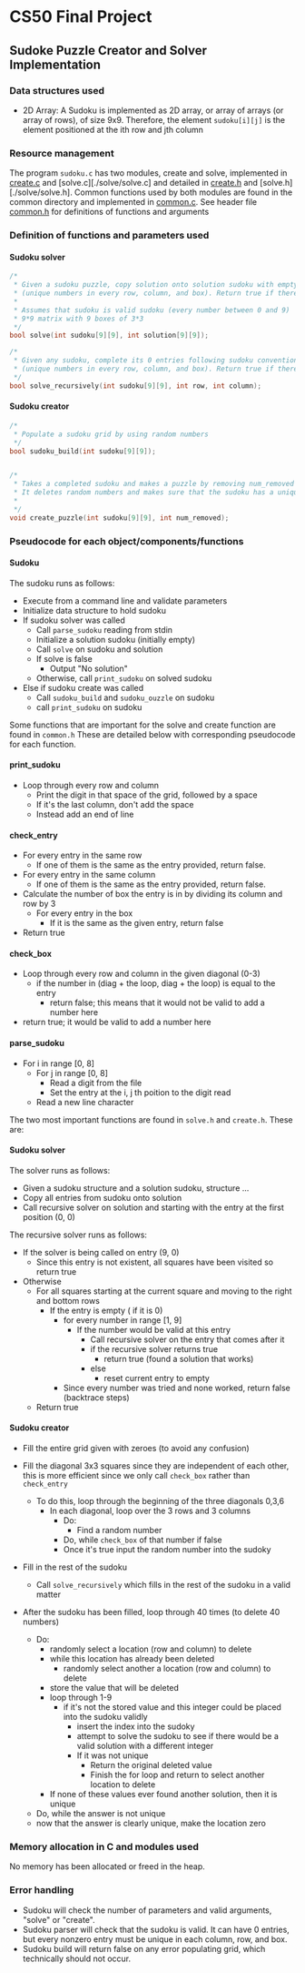 # CS50 Final Project
## Sudoke Puzzle Creator and Solver Implementation

### Data structures used

* 2D Array: A Sudoku is implemented as 2D array, or array of arrays (or array of rows), of size 9x9. Therefore, the element `sudoku[i][j]` is the element positioned at the ith row and jth column

### Resource management

The program `sudoku.c` has two modules, create and solve, implemented in [create.c](./create/create.c) and [solve.c][./solve/solve.c] and detailed in [create.h](./create/create.h) and [solve.h][./solve/solve.h]. Common functions used by both modules are found in the common directory and implemented in [common.c](./common/common.c). See header file [common.h](./common/common.h) for definitions of functions and arguments

### Definition of functions and parameters used 

#### Sudoku solver
```c
/* 
 * Given a sudoku puzzle, copy solution onto solution sudoku with empty entries, following conventions 
 * (unique numbers in every row, column, and box). Return true if there is a solution, false otherwise
 * 
 * Assumes that sudoku is valid sudoku (every number between 0 and 9)
 * 9*9 matrix with 9 boxes of 3*3
 */
bool solve(int sudoku[9][9], int solution[9][9]);

/* 
 * Given any sudoku, complete its 0 entries following sudoku conventions
 * (unique numbers in every row, column, and box). Return true if there is a solution, false otherwise)
 */
bool solve_recursively(int sudoku[9][9], int row, int column);
```

#### Sudoku creator
```c
/*
 * Populate a sudoku grid by using random numbers
 */
bool sudoku_build(int sudoku[9][9]);


/* 
 * Takes a completed sudoku and makes a puzzle by removing num_removed numbers
 * It deletes random numbers and makes sure that the sudoku has a unique solution
 * 
 */
void create_puzzle(int sudoku[9][9], int num_removed);

```

### Pseudocode for each object/components/functions

#### Sudoku
The sudoku runs as follows:
- Execute from a command line and validate parameters
- Initialize data structure to hold sudoku
- If sudoku solver was called
    - Call `parse_sudoku` reading from stdin
    - Initialize a solution sudoku (initially empty)
    - Call `solve` on sudoku and solution
    - If solve is false
        - Output "No solution"
    - Otherwise, call `print_sudoku` on solved sudoku
- Else if sudoku create was called
    - Call `sudoku_build` and `sudoku_ouzzle` on sudoku
    - call `print_sudoku` on sudoku

Some functions that are important for the solve and create function are found in `common.h` These are detailed below with corresponding pseudocode for each function.

#### print_sudoku
- Loop through every row and column
    - Print the digit in that space of the grid, followed by a space
    - If it's the last column, don't add the space
    - Instead add an end of line

#### check_entry
- For every entry in the same row
    - If one of them is the same as the entry provided, return false.
- For every entry in the same column
    - If one of them is the same as the entry provided, return false.
- Calculate the number of box the entry is in by dividing its column and row by 3
    - For every entry in the box
        - If it is the same as the given entry, return false
- Return true

#### check_box
- Loop through every row and column in the given diagonal (0-3)
    - if the number in (diag + the loop, diag + the loop) is equal to the entry
        - return false; this means that it would not be valid to add a number here
- return true; it would be valid to add a number here

#### parse_sudoku
- For i in range [0, 8]
    - For j in range [0, 8]
        - Read a digit from the file
        - Set the entry at the i, j th poition to the digit read
    - Read a new line character

The two most important functions are found in `solve.h` and `create.h`. These are:

#### Sudoku solver
The solver runs as follows:
- Given a sudoku structure and a solution sudoku, structure ...
- Copy all entries from sudoku onto solution
- Call recursive solver on solution and starting with the entry at the first position (0, 0)

The recursive solver runs as follows:
- If the solver is being called on entry (9, 0)
    - Since this entry is not existent, all squares have been visited so return true
- Otherwise
    - For all squares starting at the current square and moving to the right and bottom rows
        - If the entry is empty ( if it is 0)
            - for every number in range [1, 9]
                - If the number would be valid at this entry
                    - Call recursive solver on the entry that comes after it
                    - if the recursive solver returns true
                        - return true (found a solution that works)
                    - else
                        - reset current entry to empty
            - Since every number was tried and none worked, return false (backtrace steps)
    - Return true


#### Sudoku creator
- Fill the entire grid given with zeroes (to avoid any confusion)
- Fill the diagonal 3x3 squares since they are independent of each other, this is more efficient since we only call `check_box` rather than `check_entry`
    - To do this, loop through the beginning of the three diagonals 0,3,6
        - In each diagonal, loop over the 3 rows and 3 columns
            - Do:
                - Find a random number 
            - Do, while `check_box` of that number if false
            - Once it's true input the random number into the sudoky
- Fill in the rest of the sudoku
    - Call `solve_recursively` which fills in the rest of the sudoku in a valid matter 

- After the sudoku has been filled, loop through 40 times (to delete 40 numbers)
    - Do:
        - randomly select a location (row and column) to delete
        - while this location has already been deleted
            - randomly select another a location (row and column) to delete
        - store the value that will be deleted
        - loop through 1-9 
            - if it's not the stored value and this integer could be placed into the sudoku validly
                - insert the index into the sudoky
                - attempt to solve the sudoku to see if there would be a valid solution with a different integer
                - If it was not unique
                    - Return the original deleted value
                    - Finish the for loop and return to select another location to delete
        - If none of these values ever found another solution, then it is unique
    - Do, while the answer is not unique
    - now that the answer is clearly unique, make the location zero
       
### Memory allocation in C and modules used
No memory has been allocated or freed in the heap.

### Error handling

- Sudoku will check the number of parameters and valid arguments, "solve" or "create".
- Sudoku parser will check that the sudoku is valid. It can have 0 entries, but every nonzero entry must be unique in each column, row, and box.
- Sudoku build will return false on any error populating grid, which technically should not occur.
